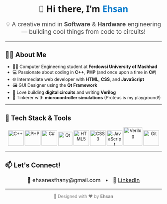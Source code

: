 <h1 align="center" style="font-family: 'Segoe UI', Tahoma, Geneva, Verdana, sans-serif;">
  👋 Hi there, I'm <span style="color:#007ACC;"><b>Ehsan</b></span>
</h1>

<p align="center" style="font-size:1.2rem; color:#444;">
  💡 A creative mind in <b>Software</b> & <b>Hardware</b> engineering — building cool things from code to circuits!
</p>

---

## 👨‍🎓 About Me

- 🧑‍🎓 Computer Engineering student at <strong>Ferdowsi University of Mashhad</strong>  
- 💻 Passionate about coding in **C++**, **PHP** (and once upon a time in **C#**)  
- 🌐 Intermediate web developer with **HTML**, **CSS**, and **JavaScript**  
- 🖼️ GUI Designer using the **Qt Framework**  
- 🧠 Love building **digital circuits** and writing **Verilog**  
- 🔬 Tinkerer with **microcontroller simulations** (Proteus is my playground!)

---

## 🚀 Tech Stack & Tools

<p align="center">
  <img src="https://cdn.jsdelivr.net/gh/devicons/devicon/icons/cplusplus/cplusplus-original.svg" width="50" alt="C++" />
  <img src="https://cdn.jsdelivr.net/gh/devicons/devicon/icons/php/php-original.svg" width="50" alt="PHP" />
  <img src="https://cdn.jsdelivr.net/gh/devicons/devicon/icons/csharp/csharp-original.svg" width="50" alt="C#" />
  <img src="https://upload.wikimedia.org/wikipedia/commons/e/e6/Qt_logo_2016.svg" width="45" alt="Qt" />
  <img src="https://cdn.jsdelivr.net/gh/devicons/devicon/icons/html5/html5-original.svg" width="50" alt="HTML5" />
  <img src="https://cdn.jsdelivr.net/gh/devicons/devicon/icons/css3/css3-original.svg" width="50" alt="CSS3" />
  <img src="https://cdn.jsdelivr.net/gh/devicons/devicon/icons/javascript/javascript-original.svg" width="50" alt="JavaScript" />
  <img src="https://upload.wikimedia.org/wikipedia/commons/1/19/Verilog_logo.svg" width="60" alt="Verilog" />
  <img src="https://cdn.jsdelivr.net/gh/devicons/devicon/icons/git/git-original.svg" width="50" alt="Git" />
</p>

---

## 📫 Let's Connect!

<p align="center" style="font-size: 1.1rem;">
  📧 <a href="mailto:ehsanesfhany@gmail.com" style="text-decoration:none;">ehsanesfhany@gmail.com</a>  
  &nbsp;&nbsp;•&nbsp;&nbsp;  
  💼 <a href="https://www.linkedin.com/in/ehsan-esfehani-067b45340/" target="_blank">LinkedIn</a>
</p>

---

<p align="center" style="color:gray">
  🎨 Designed with ❤️ by <strong>Ehsan</strong>
</p>
